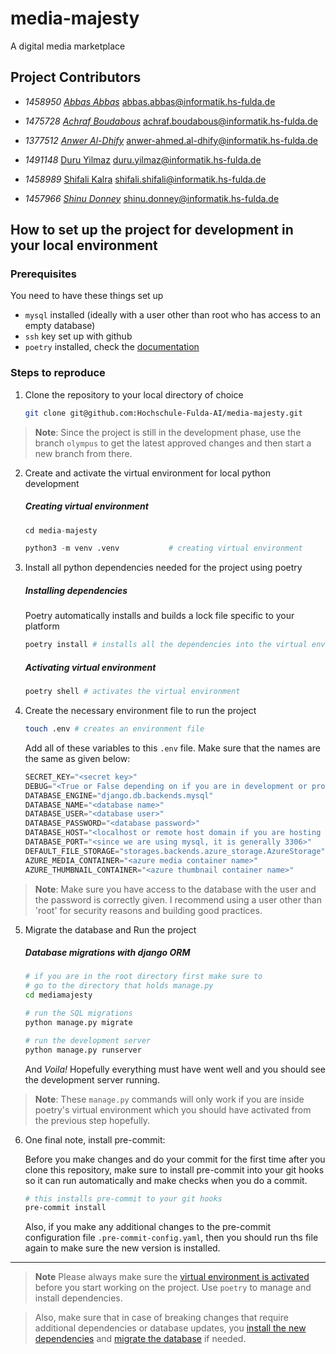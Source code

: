 # media-majesty
A digital media marketplace


## Project Contributors

- _1458950_
_[Abbas Abbas](https://github.com/AbbasRabbani)_
[abbas.abbas@informatik.hs-fulda.de](mailto:abbas.abbas@informatik.hs-fulda.de)

- _1475728_
_[Achraf Boudabous](https://github.com/BoudabousAchraf)_
[achraf.boudabous@informatik.hs-fulda.de](mailto:achraf.boudabous@informatik.hs-fulda.de)

- _1377512_
_[Anwer Al-Dhify](https://github.com/AnwerHSFulda)_
[anwer-ahmed.al-dhify@informatik.hs-fulda.de](mailto:anwer-ahmed.al-dhify@informatik.hs-fulda.de)

- _1491148_
[Duru Yilmaz](https://github.com/dyilmaz03)
[duru.yilmaz@informatik.hs-fulda.de](mailto:duru.yilmaz@informatik.hs-fulda.de)

- _1458989_
[Shifali Kalra](https://github.com/shifalikalra)
[shifali.shifali@informatik.hs-fulda.de](mailto:shifali.shifali@informatik.hs-fulda.de)

- _1457966_
_[Shinu Donney](https://github.com/7ze)_
[shinu.donney@informatik.hs-fulda.de](mailto:shinu.donney@informatik.hs-fulda.de)


## How to set up the project for development in your local environment

### Prerequisites


You need to have these things set up

- `mysql` installed (ideally with a user other than root who has access to an empty database)
- `ssh` key set up with github
- `poetry` installed, check the [documentation](https://python-poetry.org/docs/)


### Steps to reproduce

1. Clone the repository to your local directory of choice

    ```bash
    git clone git@github.com:Hochschule-Fulda-AI/media-majesty.git
    ```

> **Note**:
> Since the project is still in the development phase, use the branch `olympus`
> to get the latest approved changes and then start a new branch from there.

2. Create and activate the virtual environment for local python development

    ##### Creating virtual environment

    ```python
    cd media-majesty

    python3 -m venv .venv           # creating virtual environment
    ```

3. Install all python dependencies needed for the project using poetry

    ##### Installing dependencies
    Poetry automatically installs and builds a lock file specific to your platform

    ```bash
    poetry install # installs all the dependencies into the virtual environment
    ```

    ##### Activating virtual environment

    ```bash
    poetry shell # activates the virtual environment
    ```

4. Create the necessary environment file to run the project

    ```bash
    touch .env # creates an environment file
    ```

    Add all of these variables to this `.env` file. Make sure that
    the names are the same as given below:

    ```python
    SECRET_KEY="<secret key>"
    DEBUG="<True or False depending on if you are in development or production>"
    DATABASE_ENGINE="django.db.backends.mysql"
    DATABASE_NAME="<database name>"
    DATABASE_USER="<database user>"
    DATABASE_PASSWORD="<database password>"
    DATABASE_HOST="<localhost or remote host domain if you are hosting one>"
    DATABASE_PORT="<since we are using mysql, it is generally 3306>"
    DEFAULT_FILE_STORAGE="storages.backends.azure_storage.AzureStorage"
    AZURE_MEDIA_CONTAINER="<azure media container name>"
    AZURE_THUMBNAIL_CONTAINER="<azure thumbnail container name>"
    ```

> **Note**:
> Make sure you have access to the database with the user and the password
> is correctly given. I recommend using a user other than 'root' for security
> reasons and building good practices.

5. Migrate the database and Run the project

    ##### Database migrations with django ORM

    ```bash
    # if you are in the root directory first make sure to
    # go to the directory that holds manage.py
    cd mediamajesty

    # run the SQL migrations
    python manage.py migrate

    # run the development server
    python manage.py runserver
    ```


    And _Voila!_ Hopefully everything must have went well and you should see the
    development server running.

> **Note**:
> These `manage.py` commands will only work if you are inside poetry's virtual
> environment which you should have activated from the previous step hopefully.


6. One final note, install pre-commit:

    Before you make changes and do your commit for the first time after you clone
    this repository, make sure to install pre-commit into your git hooks so it can
    run automatically and make checks when you do a commit.

    ```bash
    # this installs pre-commit to your git hooks
    pre-commit install
    ```

    Also, if you make any additional changes to the pre-commit configuration
    file `.pre-commit-config.yaml`, then you should run ths file again to make
    sure the new version is installed.

---

> **Note**
> Please always make sure the [virtual environment is
> activated](#activating-virtual-environment) before you start working on the
> project. Use `poetry` to manage and install dependencies.

> Also, make sure that in case of breaking changes that require additional
> dependencies or database updates, you [install the new
> dependencies](#installing-dependencies) and [migrate the
> database](#database-migrations-with-django-orm) if needed.
